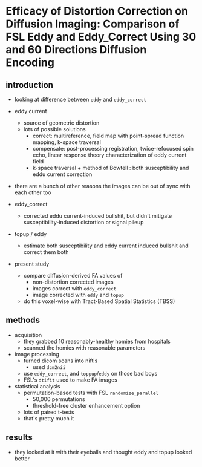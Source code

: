# Efficacy of Distortion Correction on Diffusion Imaging: Comparison of FSL Eddy and Eddy_Correct Using 30 and 60 Directions Diffusion Encoding

## introduction
- looking at difference between `eddy` and `eddy_correct`
- eddy current
    - source of geometric distortion
    - lots of possible solutions
        - correct: multireference, field map with point-spread function mapping, k-space traversal
        - compensate: post-processing registration, twice-refocused spin echo, linear response theory characterization of eddy current field
        - k-space traversal + method of Bowtell : both susceptibility and eddu current correction
- there are a bunch of other reasons the images can be out of sync with each other too
- eddy_correct
    - corrected eddu current-induced bullshit, but didn't mitigate susceptibility-induced distortion or signal pileup
- topup / eddy
    - estimate both susceptibility and eddy current induced bullshit and correct them both

- present study
    - compare diffusion-derived FA values of
        - non-distortion corrected images
        - images correct with `eddy_correct`
        - image corrected with `eddy` and `topup`
    - do this voxel-wise with Tract-Based Spatial Statistics (TBSS)

## methods
- acquisition
    - they grabbed 10 reasonably-healthy homies from hospitals 
    - scanned the homies with reasonable parameters
- image processing
    - turned dicom scans into niftis
        - used `dcm2nii`
    - use `eddy_correct`, and `toppup`/`eddy` on those bad boys
    - FSL's `dtifit` used to make FA images
- statistical analysis
    - permutation-based tests with FSL `randomize_parallel`
        - 50,000 permutations
        - threshold-free cluster enhancement option
    - lots of paired t-tests
    - that's pretty much it

## results
- they looked at it with their eyeballs and thought eddy and topup looked better